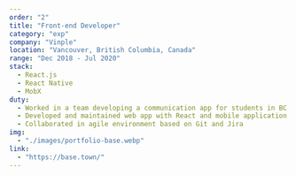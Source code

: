 ```yaml
---
order: "2"
title: "Front-end Developer"
category: "exp"
company: "Vinple"
location: "Vancouver, British Columbia, Canada"
range: "Dec 2018 - Jul 2020"
stack:
  - React.js
  - React Native
  - MobX
duty:
  - Worked in a team developing a communication app for students in BC
  - Developed and maintained web app with React and mobile application with React Native
  - Collaborated in agile environment based on Git and Jira
img:
  - "./images/portfolio-base.webp"
link:
  - "https://base.town/"
---
```

